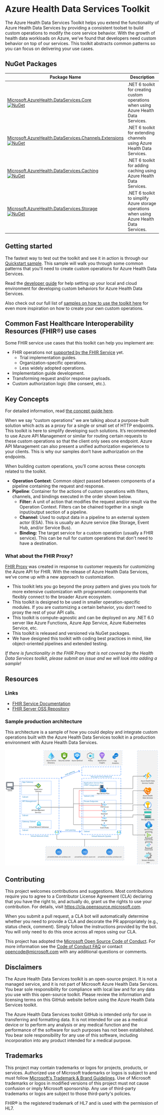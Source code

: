 # Azure Health Data Services Toolkit

The Azure Health Data Services Toolkit helps you extend the functionality of Azure Health Data Services by providing a consistent toolset to build custom operations to modify the core service behavior.
With the growth of health data workloads on Azure, we’ve found that developers need custom behavior on top of our services. This toolkit abstracts common patterns so you can focus on delivering your use cases.

## NuGet Packages

| Package Name | Description |
| --- | --- |
| [Microsoft.AzureHealth.DataServices.Core](https://www.nuget.org/packages/Microsoft.AzureHealth.DataServices.Core/)<br/>[![NuGet](https://img.shields.io/nuget/v/Microsoft.AzureHealth.DataServices.Core.svg?label=NuGet)](https://www.nuget.org/packages/Microsoft.AzureHealth.DataServices.Core)| .NET 6 toolkit for creating custom operations when using Azure Health Data Services. |
| [Microsoft.AzureHealth.DataServices.Channels.Extensions](https://www.nuget.org/packages/Microsoft.AzureHealth.DataServices.Channels.Extensions/)<br/>[![NuGet](https://img.shields.io/nuget/v/Microsoft.AzureHealth.DataServices.Channels.Extensions.svg?label=NuGet)](https://www.nuget.org/packages/Microsoft.AzureHealth.DataServices.Channels.Extensions) | .NET 6 toolkit for extending channels using Azure Health Data Services. |
| [Microsoft.AzureHealth.DataServices.Caching](https://www.nuget.org/packages/Microsoft.AzureHealth.DataServices.Caching/)<br/>[![NuGet](https://img.shields.io/nuget/v/Microsoft.AzureHealth.DataServices.Caching.svg?label=NuGet)](https://www.nuget.org/packages/Microsoft.AzureHealth.DataServices.Caching) | .NET 6 toolkit for adding caching using Azure Health Data Services. |
| [Microsoft.AzureHealth.DataServices.Storage](https://www.nuget.org/packages/Microsoft.AzureHealth.DataServices.Storage/)<br/>[![NuGet](https://img.shields.io/nuget/v/Microsoft.AzureHealth.DataServices.Storage.svg?label=NuGet)](https://www.nuget.org/packages/Microsoft.AzureHealth.DataServices.Storage)| .NET 6 toolkit to simplify Azure storage operations when using Azure Health Data Services. |

## Getting started

The fastest way to test out the toolkit and see it in action is through our [Quickstart sample](https://github.com/Azure-Samples/azure-health-data-services-toolkit-fhir-function-quickstart). This sample will walk you through some common patterns that you'll need to create custom operations for Azure Health Data Services.

Read the [developer guide](./docs/dev_setup.md) for help setting up your local and cloud environment for developing custom behaviors for Azure Health Data Services.

Also check out our full list of [samples on how to use the toolkit here](./samples/README.md) for even more inspiration on how to create your own custom operations.

## Common Fast Healthcare Interoperability Resources (FHIR®) use cases

Some FHIR service use cases that this toolkit can help you implement are:

- FHIR operations not [supported by the FHIR Service](https://docs.microsoft.com/azure/healthcare-apis/fhir/fhir-features-supported#extended-operations) yet.
  - Trial implementation guides.
  - Organization-specific operations.
  - Less widely adopted operations.
- Implementation guide development.
- Transforming request and/or response payloads.
- Custom authorization logic (like consent, etc.).

## Key Concepts

For detailed information, read [the concept guide here](./docs/concepts.md).

When we say “custom operations” we are talking about a purpose-built solution which acts as a proxy for a single or small set of HTTP endpoints. This toolkit is here to simplify developing such solutions. It’s recommended to use Azure API Management or similar for routing certain requests to these custom operations so that the client only sees one endpoint. Azure API Management can also present a unified authorization experience to your clients. This is why our samples don’t have authorization on the endpoints. 

When building custom operations, you’ll come across these concepts related to the toolkit.

- **Operation Context**: Common object passed between components of a pipeline containing the request and response.
- **Pipeline**: Container for the actions of custom operations with filters, channels, and bindings executed in the order shown below.
  - **Filter:** A unit of action that modifies the request and/or result via the Operation Context. Filters can be chained together in a single input/output section of a pipeline.
  - **Channel:** Used to output data in a pipeline to an external system actor (ESA). This is usually an Azure service (like Storage, Event Hub, and/or Service Bus).
  - **Binding:** The target service for a custom operation (usually a FHIR service). This can be null for custom operations that don't need to have a destination.

### What about the FHIR Proxy? 

[FHIR Proxy](https://github.com/microsoft/fhir-proxy) was created in response to customer requests for customizing the Azure API for FHIR. With the release of Azure Health Data Services, we’ve come up with a new approach to customization.

- This toolkit lets you go beyond the proxy pattern and gives you tools for more extensive customization with programmatic components that flexibly connect to the broader Azure ecosystem.
- This toolkit is designed to be used in smaller operation-specific modules. If you are customizing a certain behavior, you don’t need to proxy the rest of your API calls.
- This toolkit is compute-agnostic and can be deployed on any .NET 6.0 server like Azure Functions, Azure App Service, Azure Kubernetes Service, etc.
- This toolkit is released and versioned via NuGet packages.
- We have designed this toolkit with coding best practices in mind, like object-oriented pipelines and extended testing.

*If there is functionality in the FHIR Proxy that is not covered by the Health Data Services toolkit, please submit an issue and we will look into adding a sample!*

## Resources

### Links

- [FHIR Service Documentation](https://docs.microsoft.com/azure/healthcare-apis/fhir/overview)
- [FHIR Server OSS Repository](https://github.com/microsoft/fhir-server)
 
### Sample production architecture

This architecture is a sample of how you could deploy and integrate custom operations built with the Azure Health Data Services toolkit in a production environment with Azure Health Data Services.

![Example architecture diagram](./docs/images/HealthcareAPIInfastructure20220929.png)

## Contributing

This project welcomes contributions and suggestions.  Most contributions require you to agree to a
Contributor License Agreement (CLA) declaring that you have the right to, and actually do, grant us
the rights to use your contribution. For details, visit https://cla.opensource.microsoft.com.

When you submit a pull request, a CLA bot will automatically determine whether you need to provide
a CLA and decorate the PR appropriately (e.g., status check, comment). Simply follow the instructions
provided by the bot. You will only need to do this once across all repos using our CLA.

This project has adopted the [Microsoft Open Source Code of Conduct](https://opensource.microsoft.com/codeofconduct/).
For more information see the [Code of Conduct FAQ](https://opensource.microsoft.com/codeofconduct/faq/) or
contact [opencode@microsoft.com](mailto:opencode@microsoft.com) with any additional questions or comments.

## Disclaimers

The Azure Health Data Services toolkit is an open-source project. It is not a managed service, and it is not part of Microsoft Azure Health Data Services. You bear sole responsibility for compliance with local law and for any data you use with this open-source toolkit. Please review the information and licensing terms on this GitHub website before using the Azure Health Data Services toolkit.

The Azure Health Data Services toolkit GitHub is intended only for use in transferring and formatting data. It is not intended for use as a medical device or to perform any analysis or any medical function and the performance of the software for such purposes has not been established. You bear sole responsibility for any use of this software, including incorporation into any product intended for a medical purpose.

## Trademarks

This project may contain trademarks or logos for projects, products, or services. Authorized use of Microsoft 
trademarks or logos is subject to and must follow 
[Microsoft's Trademark & Brand Guidelines](https://www.microsoft.com/en-us/legal/intellectualproperty/trademarks/usage/general).
Use of Microsoft trademarks or logos in modified versions of this project must not cause confusion or imply Microsoft sponsorship.
Any use of third-party trademarks or logos are subject to those third-party's policies.


FHIR® is the registered trademark of HL7 and is used with the permission of HL7. 
